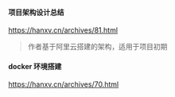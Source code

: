 #### 项目架构设计总结
https://hanxv.cn/archives/81.html
> 作者基于阿里云搭建的架构，适用于项目初期

#### docker 环境搭建
https://hanxv.cn/archives/70.html